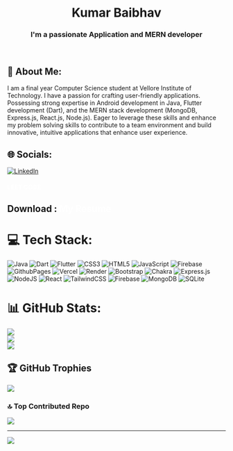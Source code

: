 <h1 align="center">Kumar Baibhav</h1>
<h3 align="center">I'm a passionate Application and MERN developer</h3>

<!-- <img align="center" alt="Coding" width="100%" height="580px" src="https://miro.medium.com/v2/resize:fit:1024/1*oCGbZ-7I2ZhimZk8aiZyXA.jpeg"/> -->

<br/>
<h2>💫 About Me: </h2>
I am a final year Computer Science student at Vellore Institute of Technology. I have a passion for crafting user-friendly applications. Possessing strong expertise in Android development in Java, Flutter development (Dart), and the MERN stack development (MongoDB, Express.js, React.js, Node.js). Eager to leverage these skills and enhance my problem solving skills to contribute to a team environment and build innovative, intuitive applications that enhance user experience.



## 🌐 Socials:
[![LinkedIn](https://img.shields.io/badge/LinkedIn-%230077B5.svg?logo=linkedin&logoColor=white)](https://linkedin.com/in/kumarbaibhav008) 
<h4><a href="https://leetcode.com/u/Baibhav_008/" style="color: white; text-decoration: none; cursor: auto;">LEET CODE</a></h4>
<h2>Download : <a href="https://drive.google.com/file/d/1txZAV8ayC9hbqh5PZ5TImHbFvTFsaoA9/view" style="color: white; text-decoration: none; cursor: auto;">My Resume</a></h2>

# 💻 Tech Stack:
![Java](https://img.shields.io/badge/java-%23ED8B00.svg?style=for-the-badge&logo=openjdk&logoColor=white) ![Dart](https://img.shields.io/badge/dart-%230175C2.svg?style=for-the-badge&logo=dart&logoColor=white) ![Flutter](https://img.shields.io/badge/Flutter-%2302569B.svg?style=for-the-badge&logo=Flutter&logoColor=white) ![CSS3](https://img.shields.io/badge/css3-%231572B6.svg?style=for-the-badge&logo=css3&logoColor=white) ![HTML5](https://img.shields.io/badge/html5-%23E34F26.svg?style=for-the-badge&logo=html5&logoColor=white) ![JavaScript](https://img.shields.io/badge/javascript-%23323330.svg?style=for-the-badge&logo=javascript&logoColor=%23F7DF1E) ![Firebase](https://img.shields.io/badge/firebase-%23039BE5.svg?style=for-the-badge&logo=firebase) ![GithubPages](https://img.shields.io/badge/github%20pages-121013?style=for-the-badge&logo=github&logoColor=white) ![Vercel](https://img.shields.io/badge/vercel-%23000000.svg?style=for-the-badge&logo=vercel&logoColor=white) ![Render](https://img.shields.io/badge/Render-%46E3B7.svg?style=for-the-badge&logo=render&logoColor=white) ![Bootstrap](https://img.shields.io/badge/bootstrap-%238511FA.svg?style=for-the-badge&logo=bootstrap&logoColor=white) ![Chakra](https://img.shields.io/badge/chakra-%234ED1C5.svg?style=for-the-badge&logo=chakraui&logoColor=white) ![Express.js](https://img.shields.io/badge/express.js-%23404d59.svg?style=for-the-badge&logo=express&logoColor=%2361DAFB) ![NodeJS](https://img.shields.io/badge/node.js-6DA55F?style=for-the-badge&logo=node.js&logoColor=white) ![React](https://img.shields.io/badge/react-%2320232a.svg?style=for-the-badge&logo=react&logoColor=%2361DAFB) ![TailwindCSS](https://img.shields.io/badge/tailwindcss-%2338B2AC.svg?style=for-the-badge&logo=tailwind-css&logoColor=white) ![Firebase](https://img.shields.io/badge/Firebase-039BE5?style=for-the-badge&logo=Firebase&logoColor=white) ![MongoDB](https://img.shields.io/badge/MongoDB-%234ea94b.svg?style=for-the-badge&logo=mongodb&logoColor=white) ![SQLite](https://img.shields.io/badge/sqlite-%2307405e.svg?style=for-the-badge&logo=sqlite&logoColor=white) 


# 📊 GitHub Stats:
![](https://github-readme-stats.vercel.app/api?username=Baibhav008&theme=gotham&hide_border=false&include_all_commits=true&count_private=true)<br/>
![](https://github-readme-streak-stats.herokuapp.com/?user=Baibhav008&theme=gotham&hide_border=false)<br/>
![](https://github-readme-stats.vercel.app/api/top-langs/?username=Baibhav008&theme=gotham&hide_border=false&include_all_commits=true&count_private=true&layout=compact)

## 🏆 GitHub Trophies
![](https://github-profile-trophy.vercel.app/?username=Baibhav008&theme=tokyonight&no-frame=false&no-bg=true&margin-w=4)

### 🔝 Top Contributed Repo
![](https://github-contributor-stats.vercel.app/api?username=Baibhav008&limit=5&theme=dark&combine_all_yearly_contributions=true)

---
[![](https://visitcount.itsvg.in/api?id=Baibhav008&icon=8&color=1)](https://visitcount.itsvg.in)


